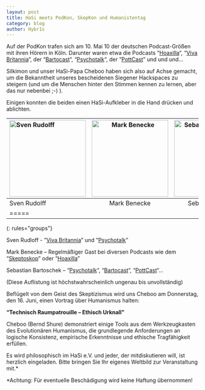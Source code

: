 ```yaml
---
layout: post
title: HaSi meets PodKon, SkepKon und Humanistentag
category: blog
author: Hybr1s
---
```

Auf der PodKon trafen sich am 10. Mai 10 der deutschen Podcast-Größen mit ihren Hörern in Köln. Darunter waren etwa die Podcasts “[Hoaxilla](http://www.hoaxilla.com/)“, “[Viva Britannia](http://www.vivabritannia.de/)“, der “[Bartocast](http://bartocast.moepmoep.com/)“, “[Psychotalk](http://psychotalk.moepmoep.com/)“, der “[PottCast](http://pottcast.moepmoep.com/)” und und und…  

Silkimon und unser HaSi-Papa Cheboo haben sich also auf Achse gemacht, um die Bekanntheit unseres bescheidenen Siegener Hackspaces zu steigern (und um die Menschen hinter den Stimmen kennen zu lernen, aber das nur nebenbei ;-) ).  

Einigen konnten die beiden einen HaSi-Aufkleber in die Hand drücken und ablichten.  

<!-- break -->

| <img src="/images/HaSi_Meets_Sven_Rudolff.jpg" alt="Sven Rudolff" style="width: 200px;"/> | <img src="/images/HaSi_Meets_Mark_Benecke.jpg" alt="Mark Benecke" style="width: 200px;"/> | <img src="/images/HaSi_Meets_Sebastian_Bartoschek.jpg" alt="Sebastian Bartoschek" style="width: 200px;"/> |
|:--------|:-------:|--------:|
| Sven Rudolff  | Mark Benecke  | Sebastian Bartoschek  |
|=====
{: rules="groups"}

Sven Rudloff -  ”[Viva Britannia](http://www.vivabritannia.de/)” und ”[Psychotalk](http://psychotalk.moepmoep.com/)”  

Mark Benecke – Regelmäßiger Gast bei diversen Podcasts wie dem “[Skeptoskop](http://www.skeptoskop.com/)” oder “[Hoaxilla](http://www.hoaxilla.com/)”  

Sebastian Bartoschek – “[Psychotalk](http://psychotalk.moepmoep.com/)“, “[Bartocast](http://bartocast.moepmoep.com/)“, “[PottCast](http://pottcast.moepmoep.com/)“…  

(Diese Auflistung ist höchstwahrscheinlich ungenau bis unvollständig)  
 

Beflügelt von dem Geist des Skeptizismus wird uns Cheboo am Donnerstag, den 16. Juni, einen Vortrag über Humanismus halten:  

__“Technisch Raumpatrouille – Ethisch Urknall”__  

Cheboo (Bernd Shure) demonstriert einige Tools aus dem Werkzeugkasten des Evolutionären Humanismus, die grundlegende Anforderungen an logische Konsistenz, empirische Erkenntnisse und ethische Tragfähigkeit erfüllen.  

Es wird philosophisch im HaSi e.V. und jeder, der mitdiskutieren will, ist herzlich eingeladen. Bitte bringen Sie Ihr eigenes Weltbild zur Veranstaltung mit.*  

*Achtung: Für eventuelle Beschädigung wird keine Haftung übernommen!
